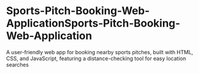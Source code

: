 # Sports-Pitch-Booking-Web-ApplicationSports-Pitch-Booking-Web-Application
A user-friendly web app for booking nearby sports pitches, built with HTML, CSS, and JavaScript, featuring a distance-checking tool for easy location searches
